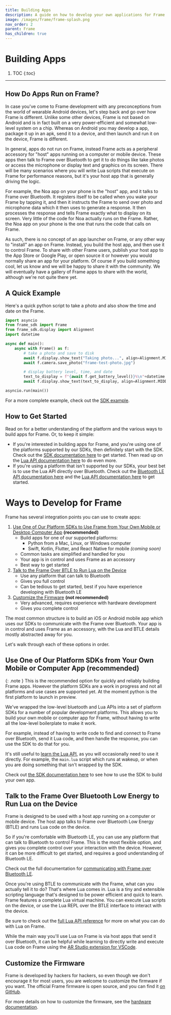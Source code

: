 ```yaml
---
title: Building Apps
description: A guide on how to develop your own applications for Frame.
image: /images/frame/frame-splash.png
nav_order: 2
parent: Frame
has_children: true
---
```


# Building Apps

1. TOC
{:toc}

---

## How Do Apps Run on Frame?
In case you've come to Frame development with any preconceptions from the world of wearable Android devices, let's step back and go over how Frame is different.  Unlike some other devices, Frame is not based on Android and is in fact built on a very power-efficient and somewhat low-level system on a chip.  Whereas on Android you may develop a app, package it up in an apk, send it to a device, and then launch and run it on the device, Frame is different.

In general, apps do not run on Frame, instead Frame acts as a peripheral accessory for "host" apps running on a computer or mobile device.  These apps then talk to Frame over Bluetooth to get it to do things like take photos or access the microphone or display text and graphics on its screen.  There will be many scenarios where you will write Lua scripts that execute on Frame for performance reasons, but it's your host app that is generally driving the logic.

For example, the Noa app on your phone is the "host" app, and it talks to Frame over Bluetooth.  It registers itself to be called when you wake your Frame by tapping it, and then it instructs the Frame to send over photo and microphone data which it then uses to generate a response.  It then processes the response and tells Frame exactly what to display on its screen.  Very little of the code for Noa actually runs on the Frame.  Rather, the Noa app on your phone is the one that runs the code that calls on Frame.

As such, there is no concept of an app launcher on Frame, or any other way to "install" an app on Frame.  Instead, you build the host app, and then use it to control Frame.  To share with other Frame users, publish your host app to the App Store or Google Play, or open source it or however you would normally share an app for your platform.  Of course if you build something cool, let us know and we will be happy to share it with the community.  We will eventually have a gallery of Frame apps to share with the world, although we're not quite there yet.

## A Quick Example
Here's a quick python script to take a photo and also show the time and date on the Frame.

```python
import asyncio
from frame_sdk import Frame
from frame_sdk.display import Alignment
import datetime

async def main():
    async with Frame() as f:
        # take a photo and save to disk
        await f.display.show_text("Taking photo...", align=Alignment.MIDDLE_CENTER)
        await f.camera.save_photo("frame-test-photo.jpg")

        # display battery level, time, and date
        text_to_display = f"{await f.get_battery_level()}%\n"+datetime.datetime.now().strftime("%-I:%M %p\n%a, %B %d, %Y")
        await f.display.show_text(text_to_display, align=Alignment.MIDDLE_CENTER)

asyncio.run(main())
```

For a more complete example, check out the [SDK example](/frame/building-apps-sdk#putting-it-all-together).

## How to Get Started

Read on for a better understanding of the platform and the various ways to build apps for Frame.  Or, to keep it simple:

* If you're interested in building apps for Frame, and you're using one of the platforms supported by our SDKs, then definitely start with the SDK.  Check out the [SDK documentation here](/frame/building-apps-sdk) to get started.  Then read up on the [Lua API documentation here](/frame/building-apps-lua) to do even more.
* If you're using a platform that isn't supported by our SDKs, your best bet is to use the Lua API directly over Bluetooth.  Check out the [Bluetooth LE API documentation here](/frame/building-apps-bluetooth-specs) and the [Lua API documentation here](/frame/building-apps-lua) to get started.

# Ways to Develop for Frame
Frame has several integration points you can use to create apps:

1. [Use One of Our Platform SDKs to Use Frame from Your Own Mobile or Desktop Computer App](/frame/building-apps-sdk) **(recommended)**
    * Build apps for one of our supported platforms:
        * Python from a Mac, Linux, or Windows computer
        * Swift, Kotlin, Flutter, and React Native for mobile *(coming soon)*
    * Common tasks are simplified and handled for you
    * Your app is in control and uses Frame as an accessory
    * Best way to get started
2. [Talk to the Frame Over BTLE to Run Lua on the Device](/frame/building-apps-bluetooth-specs)
    * Use any platform that can talk to Bluetooth
    * Gives you full control
    * Can be tedious to get started, best if you have experience developing with Bluetooth LE
3. [Customize the Firmware](/frame/hardware#customizing-the-firmware) **(not recommended)**
    * Very advanced, requires experience with hardware development
    * Gives you complete control

The most common structure is to build an iOS or Android mobile app which uses our SDKs to communicate with the Frame over Bluetooth.  Your app is in control and uses Frame as an accessory, with the Lua and BTLE details mostly abstracted away for you.

Let's walk through each of these options in order.


## Use One of Our Platform SDKs from Your Own Mobile or Computer App **(recommended)**


{: .note }
This is the recommended option for quickly and reliably building Frame apps.  However the platform SDKs are a work in progress and not all platforms and use cases are supported yet.  At the moment python is the first platform to launch in preview.

We've wrapped the low-level bluetooth and Lua APIs into a set of platform SDKs for a number of popular development platforms.  This allows you to build your own mobile or computer app for Frame, without having to write all the low-level boilerplate to make it work.

For example, instead of having to write code to find and connect to Frame over Bluetooth, send it Lua code, and then handle the response, you can use the SDK to do that for you.

It's still useful to [learn the Lua API](/frame/building-apps-lua), as you will occasionally need to use it directly.  For example, the `main.lua` script which runs at wakeup, or when you are doing something that isn't wrapped by the SDK.

Check out [the SDK documentation here](/frame/building-apps-sdk) to see how to use the SDK to build your own app.


## Talk to the Frame Over Bluetooth Low Energy to Run Lua on the Device

Frame is designed to be used with a host app running on a computer or mobile device.  The host app talks to Frame over Bluetooth Low Energy (BTLE) and runs Lua code on the device.

So if you're comfortable with Bluetooth LE, you can use any platform that can talk to Bluetooth to control Frame.  This is the most flexible option, and gives you complete control over your interaction with the device.  However, it can be more difficult to get started, and requires a good understanding of Bluetooth LE.

Check out the full documentation for [communicating with Frame over Bluetooth LE](/frame/building-apps-bluetooth-specs).

Once you're using BTLE to communicate with the Frame, what can you actually tell it to do?  That's where Lua comes in.  Lua is a tiny and extensible scripting language that's designed to be power efficient and quick to learn. Frame features a complete Lua virtual machine.  You can execute Lua scripts on the device, or use the Lua REPL over the BTLE interface to interact with the device.

Be sure to check out the [full Lua API reference](/frame/building-apps-lua) for more on what you can do with Lua on Frame.

While the main way you'll use Lua on Frame is via host apps that send it over Bluetooth, it can be helpful while learning to directly write and execute Lua code on Frame using the [AR Studio extension for VSCode](/frame/building-apps-lua#ar-studio).


## Customize the Firmware

Frame is developed by hackers for hackers, so even though we don't encourage it for most users, you are welcome to customize the firmware if you want.  The official Frame firmware is open source, and you can find it [on GitHub](https://github.com/brilliantlabsAR/frame-codebase).

For more details on how to customize the firmware, see the [hardware documentation](/frame/hardware#customizing-the-firmware).